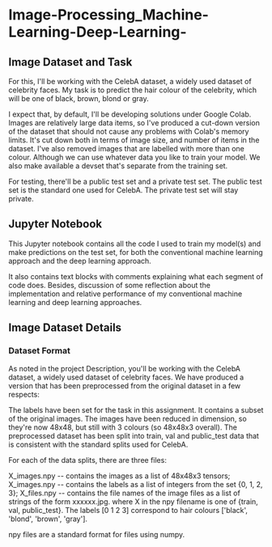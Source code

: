 # Image-Processing_Machine-Learning-Deep-Learning-

## Image Dataset and Task
For this, I'll be working with the CelebA dataset, a widely used dataset of celebrity faces. My task is to predict the hair colour of the celebrity, which will be one of black, brown, blond or gray.

I expect that, by default, I'll be developing solutions under Google Colab.  Images are relatively large data items, so I've produced a cut-down version of the dataset that should not cause any problems with Colab's memory limits.  It's cut down both in terms of image size, and number of items in the dataset.  I've also removed images that are labelled with more than one colour. Although we can use whatever data you like to train your model.  We also make available a devset that's separate from the training set.

For testing, there'll be a public test set and a private test set. The public test set is the standard one used for CelebA.  The private test set will stay private.

## Jupyter Notebook
This Jupyter notebook contains all the code I used to train my model(s) and make predictions on the test set, for both the conventional machine learning approach and the deep learning approach.

It also contains text blocks with comments explaining what each segment of code does. Besides, discussion of some reflection about the implementation and relative performance of my conventional machine learning and deep learning approaches.

## Image Dataset Details
### Dataset Format
As noted in the project Description, you'll be working with the CelebA dataset, a widely used dataset of celebrity faces.  We have produced a version that has been preprocessed from the original dataset in a few respects:

The labels have been set for the task in this assignment.
It contains a subset of the original images.
The images have been reduced in dimension, so they're now 48x48, but still with 3 colours (so 48x48x3 overall).
The preprocessed dataset has been split into train, val and public_test data that is consistent with the standard splits used for CelebA.

For each of the data splits, there are three files:

X_images.npy -- contains the images as a list of 48x48x3 tensors;
X_images.npy -- contains the labels as a list of integers from the set {0, 1, 2, 3};
X_files.npy -- contains the file names of the image files as a list of strings of the form xxxxxx.jpg.
where X in the npy filename is one of {train, val, public_test}.  The labels [0 1 2 3] correspond to hair colours ['black', 'blond', 'brown', 'gray'].

npy files are a standard format for files using numpy.  

